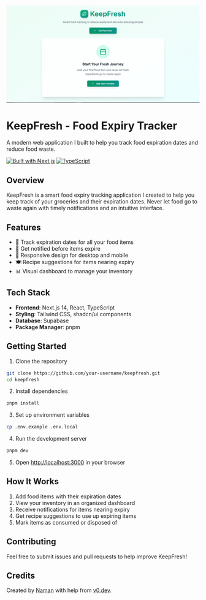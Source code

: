 [![KeepFresh Screenshot](public/KeepFresh-interface.png)](https://keepfresh.vercel.app/)

# KeepFresh - Food Expiry Tracker

A modern web application I built to help you track food expiration dates and reduce food waste.

[![Built with Next.js](https://img.shields.io/badge/Built%20with-Next.js-black?style=for-the-badge&logo=next.js)](https://nextjs.org/)
[![TypeScript](https://img.shields.io/badge/TypeScript-blue?style=for-the-badge&logo=typescript)](https://www.typescriptlang.org/)

## Overview

KeepFresh is a smart food expiry tracking application I created to help you keep track of your groceries and their expiration dates. Never let food go to waste again with timely notifications and an intuitive interface.

## Features

- 📅 Track expiration dates for all your food items
- 🔔 Get notified before items expire
- 📱 Responsive design for desktop and mobile
- 🍽️ Recipe suggestions for items nearing expiry
- 📊 Visual dashboard to manage your inventory

## Tech Stack

- **Frontend**: Next.js 14, React, TypeScript
- **Styling**: Tailwind CSS, shadcn/ui components
- **Database**: Supabase
- **Package Manager**: pnpm

## Getting Started

1. Clone the repository

```bash
git clone https://github.com/your-username/keepfresh.git
cd keepfresh
```

2. Install dependencies

```bash
pnpm install
```

3. Set up environment variables

```bash
cp .env.example .env.local
```

4. Run the development server

```bash
pnpm dev
```

5. Open [http://localhost:3000](http://localhost:3000) in your browser

## How It Works

1. Add food items with their expiration dates
2. View your inventory in an organized dashboard
3. Receive notifications for items nearing expiry
4. Get recipe suggestions to use up expiring items
5. Mark items as consumed or disposed of

## Contributing

Feel free to submit issues and pull requests to help improve KeepFresh!

## Credits

Created by [Naman](https://github.com/NamanOG) with help from [v0.dev](https://v0.dev).
